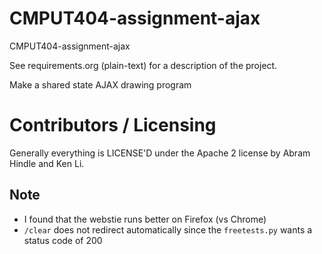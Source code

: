 CMPUT404-assignment-ajax
==============================

CMPUT404-assignment-ajax

See requirements.org (plain-text) for a description of the project.

Make a shared state AJAX drawing program

Contributors / Licensing
========================

Generally everything is LICENSE'D under the Apache 2 license by Abram Hindle and Ken Li.

## Note
* I found that the webstie runs better on Firefox (vs Chrome)
* `/clear` does not redirect automatically since the `freetests.py` wants a status code of 200

